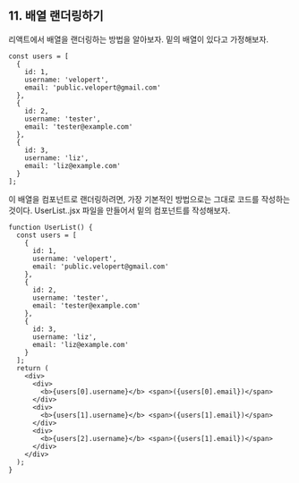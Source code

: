 
## 11. 배열 랜더링하기

리액트에서 배열을 랜더링하는 방법을 알아보자.
밑의 배열이 있다고 가정해보자.
```
const users = [
  {
    id: 1,
    username: 'velopert',
    email: 'public.velopert@gmail.com'
  },
  {
    id: 2,
    username: 'tester',
    email: 'tester@example.com'
  },
  {
    id: 3,
    username: 'liz',
    email: 'liz@example.com'
  }
];
```
이 배열을 컴포넌트로 랜더링하려면, 가장 기본적인 방법으로는 그대로 코드를 작성하는 것이다.
UserList..jsx 파일을 만들어서 밑의 컴포넌트를 작성해보자.
```
function UserList() {
  const users = [
    {
      id: 1,
      username: 'velopert',
      email: 'public.velopert@gmail.com'
    },
    {
      id: 2,
      username: 'tester',
      email: 'tester@example.com'
    },
    {
      id: 3,
      username: 'liz',
      email: 'liz@example.com'
    }
  ];
  return (
    <div>
      <div>
        <b>{users[0].username}</b> <span>({users[0].email})</span>
      </div>
      <div>
        <b>{users[1].username}</b> <span>({users[1].email})</span>
      </div>
      <div>
        <b>{users[2].username}</b> <span>({users[1].email})</span>
      </div>
    </div>
  );
}
```
